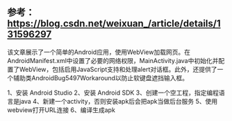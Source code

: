 ## 参考：https://blog.csdn.net/weixuan_/article/details/131596297
该文章展示了一个简单的Android应用，使用WebView加载网页。在AndroidManifest.xml中设置了必要的网络权限，MainActivity.java中初始化并配置了WebView，包括启用JavaScript支持和处理alert对话框。此外，还提供了一个辅助类AndroidBug5497Workaround以防止软键盘遮挡输入框。


1、安装 Android Studio
2、安装 Android SDK
3、创建一个空工程，指定编程语言是java
4、新建一个activity，否则安装apk后会把apk当做后台服务
5、使用webview打开URL连接
6、编译生成apk


